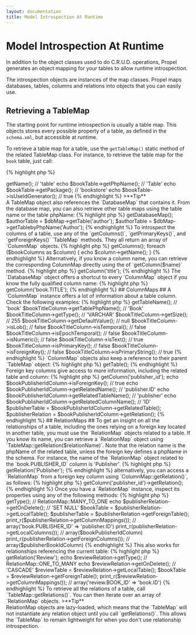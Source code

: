 ```yaml
---
layout: documentation
title: Model Introspection At Runtime
---
```


# Model Introspection At Runtime #

In addition to the object classes used to do C.R.U.D. operations, Propel generates an object mapping for your tables to allow runtime introspection.

The introspection objects are instances of the map classes. Propel maps databases, tables, columns and relations into objects that you can easily use.

## Retrieving a TableMap ##

The starting point for runtime introspection is usually a table map. This objects stores every possible property of a table, as defined in the `schema.xml`, but accessible at runtime.

To retrieve a table map for a table, use the `getTableMap()` static method of the related TableMap class. For instance, to retrieve the table map for the `book` table, just call:

{% highlight php %}
<?php
$bookTable = BookTableMap::getTableMap();
{% endhighlight %}

## TableMap properties ##

A `TableMap` object carries the same information as the schema. Check the following example to see how you can read the general properties of a table from its map:

{% highlight php %}
<?php
echo $bookTable->getName();          // 'table'
echo $bookTable->getPhpName();       // 'Table'
echo $bookTable->getPackage();       // 'bookstore'
echo $bookTable->isUseIdGenerator(); // true
{% endhighlight %}

>**Tip**<br />A TableMap object also references the `DatabaseMap` that contains it. From the database map, you can also retrieve other table maps using the table name or the table phpName:

{% highlight php %}
<?php
$dbMap = $bookTable->getDatabaseMap();
$authorTable = $dbMap->getTable('author');
$authorTable = $dbMap->getTablebyPhpName('Author');
{% endhighlight %}

To introspect the columns of a table, use any of the `getColumns()`, `getPrimaryKeys()`, and `getForeignKeys()` `TableMap` methods. They all return an array of `ColumnMap` objects.

{% highlight php %}
<?php
$bookColumns = $bookTable->getColumns();
foreach ($bookColumns as $column) {
  echo $column->getName();
}
{% endhighlight %}

Alternatively, if you know a column name, you can retrieve the corresponding ColumnMap directly using the of `getColumn($name)` method.

{% highlight php %}
<?php
$bookTitleColumn = $bookTable->getColumn('title');
{% endhighlight %}

The `DatabaseMap` object offers a shortcut to every `ColumnMap` object if you know the fully qualified column name:
{% highlight php %}
<?php
$bookTitleColumn = $dbMap->getColumn('book.TITLE');
{% endhighlight %}

## ColumnMaps ##

A `ColumnMap` instance offers a lot of information about a table column. Check the following examples:

{% highlight php %}
<?php
$bookTitleColumn->getTableName();    // 'book'
$bookTitleColumn->getTablePhpName(); // 'Book'
$bookTitleColumn->getType();         // 'VARCHAR'
$bookTitleColumn->getSize();         // 255
$bookTitleColumn->getDefaultValue(); // null
$bookTitleColumn->isLob();           // false
$bookTitleColumn->isTemporal();      // false
$bookTitleColumn->isEpochTemporal(); // false
$bookTitleColumn->isNumeric();       // false
$bookTitleColumn->isText();          // true
$bookTitleColumn->isPrimaryKey();    // false
$bookTitleColumn->isForeignKey();    // false
$bookTitleColumn->isPrimaryString(); // true
{% endhighlight %}

`ColumnMap` objects also keep a reference to their parent `TableMap` object:

{% highlight php %}
<?php
$bookTable = $bookTitleColumn->getTable();
{% endhighlight %}

Foreign key columns give access to more information, including the related table and column:

{% highlight php %}
<?php
$bookPublisherIdColumn = $bookTable->getColumn('publisher_id');
echo $bookPublisherIdColumn->isForeignKey();         // true
echo $bookPublisherIdColumn->getRelatedName();       // 'publisher.ID'
echo $bookPublisherIdColumn->getRelatedTableName();  // 'publisher'
echo $bookPublisherIdColumn->getRelatedColumnName(); // 'ID'
$publisherTable = $bookPublisherIdColumn->getRelatedTable();
$publisherRelation = $bookPublisherIdColumn->getRelation();
{% endhighlight %}

## RelationMaps ##

To get an insight on all the relationships of a table, including the ones relying on a foreign key located in another table, you must use the `RelationMap` objects related to a table.

If you know its name, you can retrieve a `RelationMap` object using `TableMap::getRelation($relationName)`. Note that the relation name is the phpName of the related table, unless the foreign key defines a phpName in the schema. For instance, the name of the `RelationMap` object related to the `book.PUBLISHER_ID` column is 'Publisher'.

{% highlight php %}
<?php
$publisherRelation = $bookTable->getRelation('Publisher');
{% endhighlight %}

alternatively, you can access a `RelationMap` from a foreign key column using `ColumnMap::getRelation()`, as follows:

{% highlight php %}
<?php
$publisherRelation = $bookTable->getColumn('publisher_id')->getRelation();
{% endhighlight %}

Once you have a `RelationMap` instance, inspect its properties using any of the following methods:

{% highlight php %}
<?php
echo $publisherRelation->getType();     // RelationMap::MANY_TO_ONE
echo $publisherRelation->getOnDelete(); // 'SET NULL'
$bookTable      = $publisherRelation->getLocalTable();
$publisherTable = $publisherRelation->getForeignTable();
print_r($publisherRelation->getColumnMappings());
  // array('book.PUBLISHER_ID' => 'publisher.ID')
print_r(publisherRelation->getLocalColumns());
  // array($bookPublisherIdColumn)
print_r(publisherRelation->getForeignColumns());
  // array($publisherBookIdColumn)
{% endhighlight %}

This also works for relationships referencing the current table:

{% highlight php %}
<?php
$reviewRelation = $bookTable->getRelation('Review');
echo $reviewRelation->getType();     // RelationMap::ONE_TO_MANY
echo $reviewRelation->getOnDelete(); // 'CASCADE'
$reviewTable = $reviewRelation->getLocalTable();
$bookTable   = $reviewRelation->getForeignTable();
print_r($reviewRelation->getColumnMappings());
  // array('review.BOOK_ID' => 'book.ID')
{% endhighlight %}

To retrieve all the relations of a table, call `TableMap::getRelations()`. You can then iterate over an array of `RelationMap` objects.

>**Tip**<br />RelationMap objects are lazy-loaded, which means that the `TableMap` will not instantiate any relation object until you call `getRelations()`. This allows the `TableMap` to remain lightweight for when you don't use relationship introspection.
